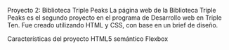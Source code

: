Proyecto 2: Biblioteca Triple Peaks
La página web de la Biblioteca Triple Peaks es el segundo proyecto en el programa de Desarrollo web en Triple Ten. Fue creado utilizando HTML y CSS, con base en un brief de diseño.

Características del proyecto
HTML5 semántico
Flexbox
